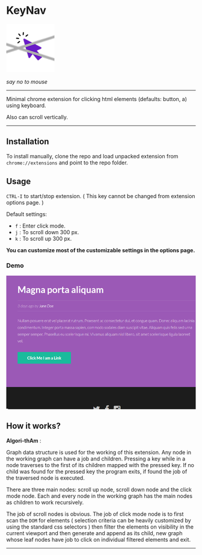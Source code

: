 # KeyNav

![Logo](images/128.png) 

*say no to mouse*

---
Minimal chrome extension for clicking html elements (defaults: button, a) using
keyboard.

Also can scroll vertically.

---
## Installation

To install manually, clone the repo and load unpacked extension from
`chrome://extensions` and point to the repo folder.

## Usage

`CTRL-I` to start/stop extension. ( This key cannot be changed from extension
options page. )

Default settings:

- `f`
: Enter click mode.
- `j`
: To scroll down 300 px. 
- `k`
: To scroll up 300 px.

**You can customize most of the customizable settings in the options page.**

### Demo
![demo](images/demo.gif)

## How it works?

**Algori-thAm** :

Graph data structure is used for the working of this extension. Any node in the working
graph can have a job and children. Pressing a key while in a node traverses to
the first of its children mapped with the pressed key. If no child was found
for the pressed key the program exits, if found the job of the traversed node
is executed.

There are three main nodes: scroll up node, scroll down node and the click mode
node. Each and every node in the working graph has the main nodes as children
to work recursively.

The job of scroll nodes is obvious. The job of click mode node is to first
scan the `DOM` for elements ( selection criteria can be heavily customized by
using the standard css selectors ) then filter the elements on visibility in
the current viewport and then generate and append as its child, new graph whose leaf nodes have job
to click on individual filtered elements and exit. 

---
